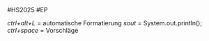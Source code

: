 #HS2025 #EP 

*ctrl+alt+L* = automatische Formatierung
*sout* = System.out.println();
*ctrl+space* = Vorschläge

